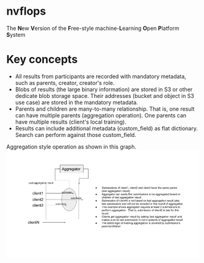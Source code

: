 # nvflops
The **N**ew **V**ersion of the **F**ree-style machine-**L**earning **O**pen **P**latform **S**ystem

# Key concepts

- All results from participants are recorded with mandatory metadata, such as parents, creator, creator's role.
- Blobs of results (the large binary information) are stored in S3 or other dedicate blob storage space.  Their addresses (bucket and object in S3 use case) are stored in the mandatory metadata.
- Parents and children are many-to-many relationship.  That is, one result can have multiple parents (aggregation operation).  One parents can have multiple results (client's local training).
- Results can include additional metadata (custom_field) as flat dictionary.  Search can perform against those custom_field.

Aggregation style operation as shown in this graph.
![alt text](https://github.com/IsaacYangSLA/nvflops/blob/main/docs/resources/key_concepts.png?raw=true)
